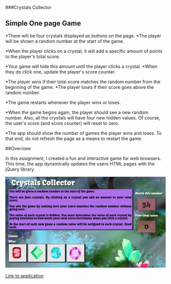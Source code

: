 ###Crystals Collector

## Simple One page Game

*There will be four crystals displayed as buttons on the page.
*The player will be shown a random number at the start of the game.

*When the player clicks on a crystal, it will add a specific amount of points to the player's total score. 


*Your game will hide this amount until the player clicks a crystal.
*When they do click one, update the player's score counter.


   *The player wins if their total score matches the random number from the beginning of the game.
   *The player loses if their score goes above the random number.

*The game restarts whenever the player wins or loses.


*When the game begins again, the player should see a new random number. Also, all the crystals will have four new hidden values. Of course, the user's score (and score counter) will reset to zero.


*The app should show the number of games the player wins and loses. To that end, do not refresh the page as a means to restart the game.


 ##Overview

In this assignment, I created a fun and interactive game for web browsers. This time, the app dynamically updates the users HTML pages with the jQuery library.


  ![screenshot data with input](crystalscollector.png)

 [Link to application](https://cpaul319.github.io/Unit-4_Game/)


